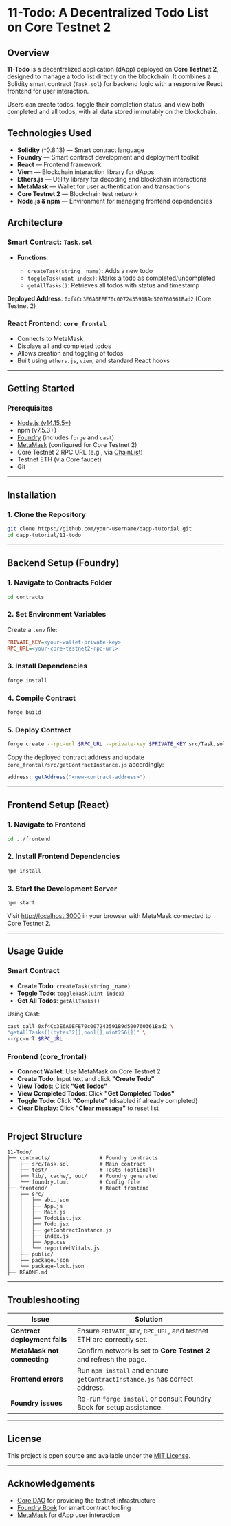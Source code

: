 # 11-Todo: A Decentralized Todo List on Core Testnet 2

## Overview

**11-Todo** is a decentralized application (dApp) deployed on **Core Testnet 2**, designed to manage a todo list directly on the blockchain. It combines a Solidity smart contract (`Task.sol`) for backend logic with a responsive React frontend for user interaction.

Users can create todos, toggle their completion status, and view both completed and all todos, with all data stored immutably on the blockchain.

## Technologies Used

* **Solidity** (^0.8.13) — Smart contract language
* **Foundry** — Smart contract development and deployment toolkit
* **React** — Frontend framework
* **Viem** — Blockchain interaction library for dApps
* **Ethers.js** — Utility library for decoding and blockchain interactions
* **MetaMask** — Wallet for user authentication and transactions
* **Core Testnet 2** — Blockchain test network
* **Node.js & npm** — Environment for managing frontend dependencies

## Architecture

### Smart Contract: `Task.sol`

* **Functions**:

  * `createTask(string _name)`: Adds a new todo
  * `toggleTask(uint index)`: Marks a todo as completed/uncompleted
  * `getAllTasks()`: Retrieves all todos with status and timestamp

**Deployed Address**: `0xf4Cc3E6A0EFE70c007243591B9d500760361Bad2` (Core Testnet 2)

### React Frontend: `core_frontal`

* Connects to MetaMask
* Displays all and completed todos
* Allows creation and toggling of todos
* Built using `ethers.js`, `viem`, and standard React hooks

---

## Getting Started

### Prerequisites

* [Node.js (v14.15.5+)](https://nodejs.org/)
* npm (v7.5.3+)
* [Foundry](https://book.getfoundry.sh/) (includes `forge` and `cast`)
* [MetaMask](https://metamask.io/) (configured for Core Testnet 2)
* Core Testnet 2 RPC URL (e.g., via [ChainList](https://chainlist.org))
* Testnet ETH (via Core faucet)
* Git

---

## Installation

### 1. Clone the Repository

```bash
git clone https://github.com/your-username/dapp-tutorial.git
cd dapp-tutorial/11-todo
```

---

## Backend Setup (Foundry)

### 1. Navigate to Contracts Folder

```bash
cd contracts
```

### 2. Set Environment Variables

Create a `.env` file:

```ini
PRIVATE_KEY=<your-wallet-private-key>
RPC_URL=<your-core-testnet2-rpc-url>
```

### 3. Install Dependencies

```bash
forge install
```

### 4. Compile Contract

```bash
forge build
```

### 5. Deploy Contract

```bash
forge create --rpc-url $RPC_URL --private-key $PRIVATE_KEY src/Task.sol:Tasks
```

Copy the deployed contract address and update `core_frontal/src/getContractInstance.js` accordingly:

```js
address: getAddress("<new-contract-address>")
```

---

## Frontend Setup (React)

### 1. Navigate to Frontend

```bash
cd ../frontend
```

### 2. Install Frontend Dependencies

```bash
npm install
```

### 3. Start the Development Server

```bash
npm start
```

Visit [http://localhost:3000](http://localhost:3000) in your browser with MetaMask connected to Core Testnet 2.

---

## Usage Guide

### Smart Contract

* **Create Todo**: `createTask(string _name)`
* **Toggle Todo**: `toggleTask(uint index)`
* **Get All Todos**: `getAllTasks()`

Using Cast:

```bash
cast call 0xf4Cc3E6A0EFE70c007243591B9d500760361Bad2 \
"getAllTasks()(bytes32[],bool[],uint256[])" \
--rpc-url $RPC_URL
```

### Frontend (core\_frontal)

* **Connect Wallet**: Use MetaMask on Core Testnet 2
* **Create Todo**: Input text and click **"Create Todo"**
* **View Todos**: Click **"Get Todos"**
* **View Completed Todos**: Click **"Get Completed Todos"**
* **Toggle Todo**: Click **"Complete"** (disabled if already completed)
* **Clear Display**: Click **"Clear message"** to reset list

---

## Project Structure

```
11-Todo/
├── contracts/                # Foundry contracts
│   ├── src/Task.sol          # Main contract
│   ├── test/                 # Tests (optional)
│   ├── lib/, cache/, out/    # Foundry generated
│   └── foundry.toml          # Config file
├── frontend/                 # React frontend
│   ├── src/
│   │   ├── abi.json
│   │   ├── App.js
│   │   ├── Main.js
│   │   ├── TodoList.jsx
│   │   ├── Todo.jsx
│   │   ├── getContractInstance.js
│   │   ├── index.js
│   │   ├── App.css
│   │   └── reportWebVitals.js
│   ├── public/
│   ├── package.json
│   └── package-lock.json
├── README.md
```

---

## Troubleshooting

| Issue                         | Solution                                                                   |
| ----------------------------- | -------------------------------------------------------------------------- |
| **Contract deployment fails** | Ensure `PRIVATE_KEY`, `RPC_URL`, and testnet ETH are correctly set.        |
| **MetaMask not connecting**   | Confirm network is set to **Core Testnet 2** and refresh the page.         |
| **Frontend errors**           | Run `npm install` and ensure `getContractInstance.js` has correct address. |
| **Foundry issues**            | Re-run `forge install` or consult Foundry Book for setup assistance.       |

---

## License

This project is open source and available under the [MIT License](LICENSE).

---

## Acknowledgements

* [Core DAO](https://coredao.org/) for providing the testnet infrastructure
* [Foundry Book](https://book.getfoundry.sh/) for smart contract tooling
* [MetaMask](https://metamask.io/) for dApp user interaction

